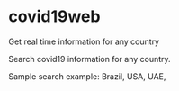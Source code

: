 # covid19web
Get real time information for any country

Search covid19 information for any country.

Sample search example: Brazil, USA, UAE,
